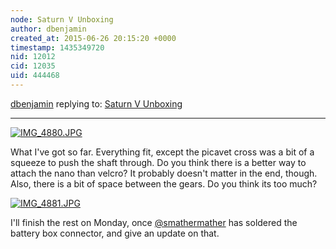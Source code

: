 ```yaml
---
node: Saturn V Unboxing
author: dbenjamin
created_at: 2015-06-26 20:15:20 +0000
timestamp: 1435349720
nid: 12012
cid: 12035
uid: 444468
---
```




[dbenjamin](../profile/dbenjamin) replying to: [Saturn V Unboxing](../notes/dbenjamin/06-26-2015/saturn-v-unboxing)

----
[![IMG_4880.JPG](https://i.publiclab.org/system/images/photos/000/010/457/medium/IMG_4880.JPG)](https://i.publiclab.org/system/images/photos/000/010/457/original/IMG_4880.JPG)

What I've got so far. Everything fit, except the picavet cross was a bit of a squeeze to push the shaft through. Do you think there is a better way to attach the nano than velcro? It probably doesn't matter in the end, though. Also, there is a bit of space between the gears. Do you think its too much?

[![IMG_4881.JPG](https://i.publiclab.org/system/images/photos/000/010/458/medium/IMG_4881.JPG)](https://i.publiclab.org/system/images/photos/000/010/458/original/IMG_4881.JPG)

I'll finish the rest on Monday, once [@smathermather](/profile/smathermather) has soldered the battery box connector, and give an update on that. 